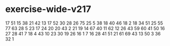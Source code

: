 # exercise-wide-v217
17
51
15
38
21
42
13
17
52
30
28
26
75
25
5
38
18
40
46
18
2
18
34
51
25
55
77
63
28
5
23
17
24
20
20
43
2
21
19
14
67
40
11
62
12
26
43
59
60
41
50
16
27
28
41
7
18
4
43
10
23
30
19
26
16
1
7
16
28
41
51
21
61
69
43
13
50
3
36
32
1
